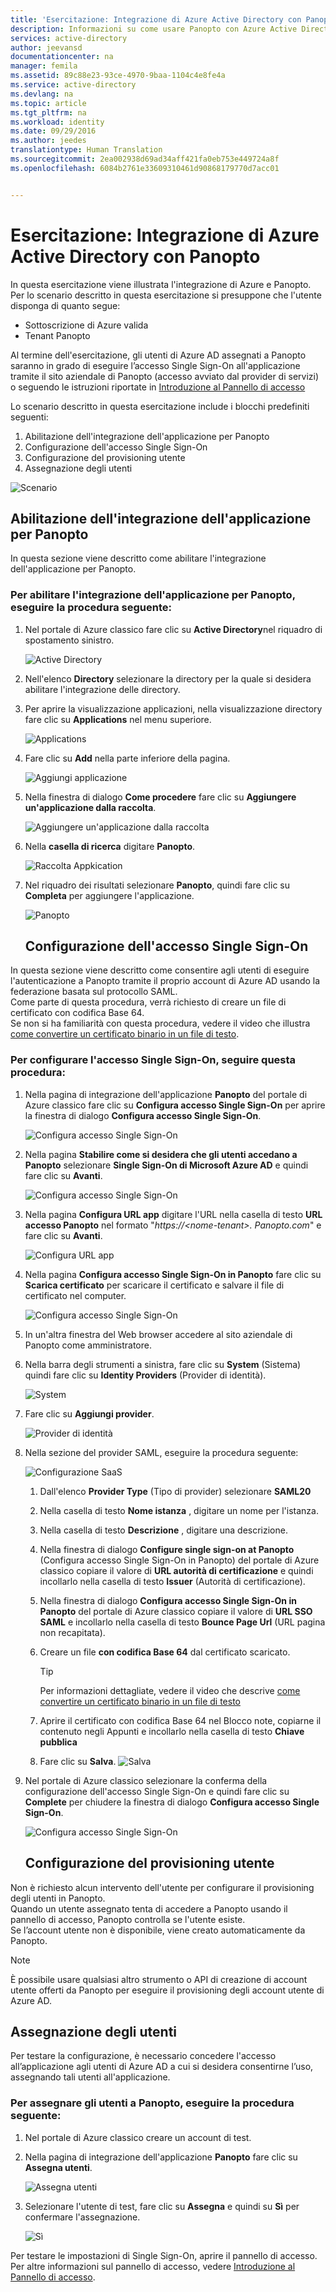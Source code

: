 ```yaml
---
title: 'Esercitazione: Integrazione di Azure Active Directory con Panopto | Documentazione Microsoft'
description: Informazioni su come usare Panopto con Azure Active Directory per abilitare l&quot;accesso Single Sign-On, il provisioning automatizzato e altro ancora.
services: active-directory
author: jeevansd
documentationcenter: na
manager: femila
ms.assetid: 89c88e23-93ce-4970-9baa-1104c4e8fe4a
ms.service: active-directory
ms.devlang: na
ms.topic: article
ms.tgt_pltfrm: na
ms.workload: identity
ms.date: 09/29/2016
ms.author: jeedes
translationtype: Human Translation
ms.sourcegitcommit: 2ea002938d69ad34aff421fa0eb753e449724a8f
ms.openlocfilehash: 6084b2761e33609310461d90868179770d7acc01


---
```

# <a name="tutorial-azure-active-directory-integration-with-panopto"></a>Esercitazione: Integrazione di Azure Active Directory con Panopto
In questa esercitazione viene illustrata l'integrazione di Azure e Panopto.  
Per lo scenario descritto in questa esercitazione si presuppone che l'utente disponga di quanto segue:

* Sottoscrizione di Azure valida
* Tenant Panopto

Al termine dell'esercitazione, gli utenti di Azure AD assegnati a Panopto saranno in grado di eseguire l’accesso Single Sign-On all'applicazione tramite il sito aziendale di Panopto (accesso avviato dal provider di servizi) o seguendo le istruzioni riportate in [Introduzione al Pannello di accesso](active-directory-saas-access-panel-introduction.md)

Lo scenario descritto in questa esercitazione include i blocchi predefiniti seguenti:

1. Abilitazione dell'integrazione dell'applicazione per Panopto
2. Configurazione dell'accesso Single Sign-On
3. Configurazione del provisioning utente
4. Assegnazione degli utenti

![Scenario](./media/active-directory-saas-panopto-tutorial/IC777665.png "Scenario")

## <a name="enabling-the-application-integration-for-panopto"></a>Abilitazione dell'integrazione dell'applicazione per Panopto
In questa sezione viene descritto come abilitare l'integrazione dell'applicazione per Panopto.

### <a name="to-enable-the-application-integration-for-panopto-perform-the-following-steps"></a>Per abilitare l'integrazione dell'applicazione per Panopto, eseguire la procedura seguente:
1. Nel portale di Azure classico fare clic su **Active Directory**nel riquadro di spostamento sinistro.
   
   ![Active Directory](./media/active-directory-saas-panopto-tutorial/IC700993.png "Active Directory")
2. Nell'elenco **Directory** selezionare la directory per la quale si desidera abilitare l'integrazione delle directory.
3. Per aprire la visualizzazione applicazioni, nella visualizzazione directory fare clic su **Applications** nel menu superiore.
   
   ![Applications](./media/active-directory-saas-panopto-tutorial/IC700994.png "Applications")
4. Fare clic su **Add** nella parte inferiore della pagina.
   
   ![Aggiungi applicazione](./media/active-directory-saas-panopto-tutorial/IC749321.png "Add application")
5. Nella finestra di dialogo **Come procedere** fare clic su **Aggiungere un'applicazione dalla raccolta**.
   
   ![Aggiungere un'applicazione dalla raccolta](./media/active-directory-saas-panopto-tutorial/IC749322.png "Add an application from gallerry")
6. Nella **casella di ricerca** digitare **Panopto**.
   
   ![Raccolta Appkication](./media/active-directory-saas-panopto-tutorial/IC777666.png "Appkication Gallery")
7. Nel riquadro dei risultati selezionare **Panopto**, quindi fare clic su **Completa** per aggiungere l'applicazione.
   
   ![Panopto](./media/active-directory-saas-panopto-tutorial/IC782936.png "Panopto")
   
   ## <a name="configuring-single-sign-on"></a>Configurazione dell'accesso Single Sign-On

In questa sezione viene descritto come consentire agli utenti di eseguire l'autenticazione a Panopto tramite il proprio account di Azure AD usando la federazione basata sul protocollo SAML.  
Come parte di questa procedura, verrà richiesto di creare un file di certificato con codifica Base 64.  
Se non si ha familiarità con questa procedura, vedere il video che illustra [come convertire un certificato binario in un file di testo](http://youtu.be/PlgrzUZ-Y1o).

### <a name="to-configure-single-sign-on-perform-the-following-steps"></a>Per configurare l'accesso Single Sign-On, seguire questa procedura:
1. Nella pagina di integrazione dell'applicazione **Panopto** del portale di Azure classico fare clic su **Configura accesso Single Sign-On** per aprire la finestra di dialogo **Configura accesso Single Sign-On**.
   
   ![Configura accesso Single Sign-On](./media/active-directory-saas-panopto-tutorial/IC777667.png "Configure single sign-on")
2. Nella pagina **Stabilire come si desidera che gli utenti accedano a Panopto** selezionare **Single Sign-On di Microsoft Azure AD** e quindi fare clic su **Avanti**.
   
   ![Configura accesso Single Sign-On](./media/active-directory-saas-panopto-tutorial/IC777668.png "Configure single sign-on")
3. Nella pagina **Configura URL app** digitare l'URL nella casella di testo **URL accesso Panopto** nel formato "*https://\<nome-tenant\>. Panopto.com*" e fare clic su **Avanti**.
   
   ![Configura URL app](./media/active-directory-saas-panopto-tutorial/IC777528.png "Configure app URL")
4. Nella pagina **Configura accesso Single Sign-On in Panopto** fare clic su **Scarica certificato** per scaricare il certificato e salvare il file di certificato nel computer.
   
   ![Configura accesso Single Sign-On](./media/active-directory-saas-panopto-tutorial/IC777669.png "Configure single sign-on")
5. In un'altra finestra del Web browser accedere al sito aziendale di Panopto come amministratore.
6. Nella barra degli strumenti a sinistra, fare clic su **System** (Sistema) quindi fare clic su **Identity Providers** (Provider di identità).
   
   ![System](./media/active-directory-saas-panopto-tutorial/IC777670.png "System")
7. Fare clic su **Aggiungi provider**.
   
   ![Provider di identità](./media/active-directory-saas-panopto-tutorial/IC777671.png "Identity Providers")
8. Nella sezione del provider SAML, eseguire la procedura seguente:
   
   ![Configurazione SaaS](./media/active-directory-saas-panopto-tutorial/IC777672.png "SaaS configuration")
   
   1. Dall'elenco **Provider Type** (Tipo di provider) selezionare **SAML20**
   2. Nella casella di testo **Nome istanza** , digitare un nome per l'istanza.
   3. Nella casella di testo **Descrizione** , digitare una descrizione.
   4. Nella finestra di dialogo **Configure single sign-on at Panopto** (Configura accesso Single Sign-On in Panopto) del portale di Azure classico copiare il valore di **URL autorità di certificazione** e quindi incollarlo nella casella di testo **Issuer** (Autorità di certificazione).
   5. Nella finestra di dialogo **Configura accesso Single Sign-On in Panopto** del portale di Azure classico copiare il valore di **URL SSO SAML** e incollarlo nella casella di testo **Bounce Page Url** (URL pagina non recapitata).
   6. Creare un file **con codifica Base 64** dal certificato scaricato.  
      
      > [!TIP]
      > Per informazioni dettagliate, vedere il video che descrive [come convertire un certificato binario in un file di testo](http://youtu.be/PlgrzUZ-Y1o)
      > 
      > 
   7. Aprire il certificato con codifica Base 64 nel Blocco note, copiarne il contenuto negli Appunti e incollarlo nella casella di testo **Chiave pubblica**
   8. Fare clic su **Salva**.
      ![Salva](./media/active-directory-saas-panopto-tutorial/IC777673.png "Save")
9. Nel portale di Azure classico selezionare la conferma della configurazione dell'accesso Single Sign-On e quindi fare clic su **Complete** per chiudere la finestra di dialogo **Configura accesso Single Sign-On**.
   
   ![Configura accesso Single Sign-On](./media/active-directory-saas-panopto-tutorial/IC777674.png "Configure single sign-on")
   
   ## <a name="configuring-user-provisioning"></a>Configurazione del provisioning utente

Non è richiesto alcun intervento dell'utente per configurare il provisioning degli utenti in Panopto.  
Quando un utente assegnato tenta di accedere a Panopto usando il pannello di accesso, Panopto controlla se l'utente esiste.  
Se l’account utente non è disponibile, viene creato automaticamente da Panopto.

> [!NOTE]
> È possibile usare qualsiasi altro strumento o API di creazione di account utente offerti da Panopto per eseguire il provisioning degli account utente di Azure AD.
> 
> 

## <a name="assigning-users"></a>Assegnazione degli utenti
Per testare la configurazione, è necessario concedere l'accesso all’applicazione agli utenti di Azure AD a cui si desidera consentirne l’uso, assegnando tali utenti all'applicazione.

### <a name="to-assign-users-to-panopto-perform-the-following-steps"></a>Per assegnare gli utenti a Panopto, eseguire la procedura seguente:
1. Nel portale di Azure classico creare un account di test.
2. Nella pagina di integrazione dell'applicazione **Panopto** fare clic su **Assegna utenti**.
   
   ![Assegna utenti](./media/active-directory-saas-panopto-tutorial/IC777675.png "Assign users")
3. Selezionare l'utente di test, fare clic su **Assegna** e quindi su **Sì** per confermare l'assegnazione.
   
   ![Sì](./media/active-directory-saas-panopto-tutorial/IC767830.png "Yes")

Per testare le impostazioni di Single Sign-On, aprire il pannello di accesso. Per altre informazioni sul pannello di accesso, vedere [Introduzione al Pannello di accesso](active-directory-saas-access-panel-introduction.md).




<!--HONumber=Nov16_HO3-->


